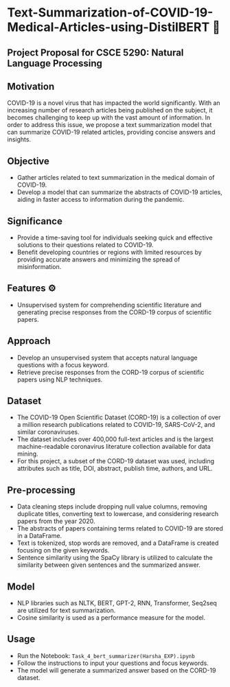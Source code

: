 # Text-Summarization-of-COVID-19-Medical-Articles-using-DistilBERT 📄


## Project Proposal for CSCE 5290: Natural Language Processing



## Motivation
COVID-19 is a novel virus that has impacted the world significantly. With an increasing number of research articles being published on the subject, it becomes challenging to keep up with the vast amount of information. In order to address this issue, we propose a text summarization model that can summarize COVID-19 related articles, providing concise answers and insights.

## Objective
- Gather articles related to text summarization in the medical domain of COVID-19.
- Develop a model that can summarize the abstracts of COVID-19 articles, aiding in faster access to information during the pandemic.

## Significance
- Provide a time-saving tool for individuals seeking quick and effective solutions to their questions related to COVID-19.
- Benefit developing countries or regions with limited resources by providing accurate answers and minimizing the spread of misinformation.

## Features ⚙️
- Unsupervised system for comprehending scientific literature and generating precise responses from the CORD-19 corpus of scientific papers.

## Approach
- Develop an unsupervised system that accepts natural language questions with a focus keyword.
- Retrieve precise responses from the CORD-19 corpus of scientific papers using NLP techniques.

## Dataset
- The COVID-19 Open Scientific Dataset (CORD-19) is a collection of over a million research publications related to COVID-19, SARS-CoV-2, and similar coronaviruses.
- The dataset includes over 400,000 full-text articles and is the largest machine-readable coronavirus literature collection available for data mining.
- For this project, a subset of the CORD-19 dataset was used, including attributes such as title, DOI, abstract, publish time, authors, and URL.

## Pre-processing
- Data cleaning steps include dropping null value columns, removing duplicate titles, converting text to lowercase, and considering research papers from the year 2020.
- The abstracts of papers containing terms related to COVID-19 are stored in a DataFrame.
- Text is tokenized, stop words are removed, and a DataFrame is created focusing on the given keywords.
- Sentence similarity using the SpaCy library is utilized to calculate the similarity between given sentences and the summarized answer.

## Model
- NLP libraries such as NLTK, BERT, GPT-2, RNN, Transformer, Seq2seq are utilized for text summarization.
- Cosine similarity is used as a performance measure for the model.



## Usage
- Run the Notebook: `Task_4_bert_summarizer(Harsha_EXP).ipynb`
- Follow the instructions to input your questions and focus keywords.
- The model will generate a summarized answer based on the CORD-19 dataset.


